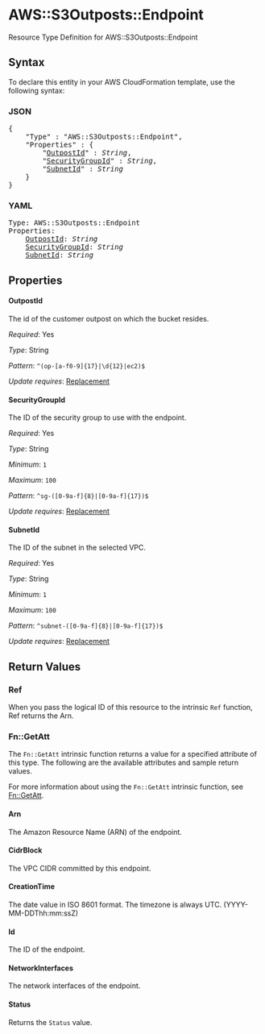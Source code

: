 # AWS::S3Outposts::Endpoint

Resource Type Definition for AWS::S3Outposts::Endpoint

## Syntax

To declare this entity in your AWS CloudFormation template, use the following syntax:

### JSON

<pre>
{
    "Type" : "AWS::S3Outposts::Endpoint",
    "Properties" : {
        "<a href="#outpostid" title="OutpostId">OutpostId</a>" : <i>String</i>,
        "<a href="#securitygroupid" title="SecurityGroupId">SecurityGroupId</a>" : <i>String</i>,
        "<a href="#subnetid" title="SubnetId">SubnetId</a>" : <i>String</i>
    }
}
</pre>

### YAML

<pre>
Type: AWS::S3Outposts::Endpoint
Properties:
    <a href="#outpostid" title="OutpostId">OutpostId</a>: <i>String</i>
    <a href="#securitygroupid" title="SecurityGroupId">SecurityGroupId</a>: <i>String</i>
    <a href="#subnetid" title="SubnetId">SubnetId</a>: <i>String</i>
</pre>

## Properties

#### OutpostId

The id of the customer outpost on which the bucket resides.

_Required_: Yes

_Type_: String

_Pattern_: <code>^(op-[a-f0-9]{17}|\d{12}|ec2)$</code>

_Update requires_: [Replacement](https://docs.aws.amazon.com/AWSCloudFormation/latest/UserGuide/using-cfn-updating-stacks-update-behaviors.html#update-replacement)

#### SecurityGroupId

The ID of the security group to use with the endpoint.

_Required_: Yes

_Type_: String

_Minimum_: <code>1</code>

_Maximum_: <code>100</code>

_Pattern_: <code>^sg-([0-9a-f]{8}|[0-9a-f]{17})$</code>

_Update requires_: [Replacement](https://docs.aws.amazon.com/AWSCloudFormation/latest/UserGuide/using-cfn-updating-stacks-update-behaviors.html#update-replacement)

#### SubnetId

The ID of the subnet in the selected VPC.

_Required_: Yes

_Type_: String

_Minimum_: <code>1</code>

_Maximum_: <code>100</code>

_Pattern_: <code>^subnet-([0-9a-f]{8}|[0-9a-f]{17})$</code>

_Update requires_: [Replacement](https://docs.aws.amazon.com/AWSCloudFormation/latest/UserGuide/using-cfn-updating-stacks-update-behaviors.html#update-replacement)

## Return Values

### Ref

When you pass the logical ID of this resource to the intrinsic `Ref` function, Ref returns the Arn.

### Fn::GetAtt

The `Fn::GetAtt` intrinsic function returns a value for a specified attribute of this type. The following are the available attributes and sample return values.

For more information about using the `Fn::GetAtt` intrinsic function, see [Fn::GetAtt](https://docs.aws.amazon.com/AWSCloudFormation/latest/UserGuide/intrinsic-function-reference-getatt.html).

#### Arn

The Amazon Resource Name (ARN) of the endpoint.

#### CidrBlock

The VPC CIDR committed by this endpoint.

#### CreationTime

The date value in ISO 8601 format. The timezone is always UTC. (YYYY-MM-DDThh:mm:ssZ)

#### Id

The ID of the endpoint.

#### NetworkInterfaces

The network interfaces of the endpoint.

#### Status

Returns the <code>Status</code> value.
